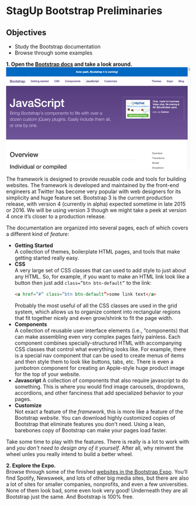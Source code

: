 # StagUp Bootstrap Preliminaries

## Objectives
* Study the Bootstrap documentation
* Browse through some examples

**1. Open the [Bootstrap docs](http://getbootstrap.com) and take a look around.**  
  ![](images/prelim1.png)

  The framework is designed to provide reusable code and tools for building websites. The framework is developed and maintained by the front-end engineers at Twitter has become very popular with web designers for its simplicity and huge feature set. Bootstrap 3 is the current production release, with version 4 (currently in alpha) expected sometime in late 2015 or 2016. We will be using version 3 though we might take a peek at version 4 once it’s closer to a production release.

  The documentation are organized into several pages, each of which covers a different kind of *feature*:
  * **Getting Started**  
    A collection of themes, boilerplate HTML pages, and tools that make getting started really easy.
  * **CSS**  
    A very large set of CSS classes that can used to add style to just about any HTML. So, for example, if you want to make an HTML link look like a button then just add `class=”btn btn-default”` to the link:
    ```html
    <a href=”#” class=”btn btn-default”>some link text</a>
    ```
    Probably the most useful of all the CSS classes are used in the grid system, which allows us to organize content into rectangular regions that fit together nicely and even grow/shrink to fit the page width.
  * **Components**  
    A collection of reusable user interface elements (i.e., “components) that can make assembling even very complex pages fairly painless. Each component combines specially-structured HTML with accompanying CSS classes that control what everything looks like. For example, there is a special nav component that can be used to create menus of items and then style them to look like buttons, tabs, etc. There is even a jumbotron component for creating an Apple-style huge product image for the top of your website.
  * **Javascript**
    A collection of components that also require javascript to do something. This is where you would find image carousels, dropdowns, accordions, and other fanciness that add specialized behavior to your pages.
  * **Customize**   
    Not exact a feature of the *framework*, this is more like a feature of the Bootstrap *website*. You can download highly customized copies of Bootstrap that eliminate features you don’t need. Using a lean, barebones copy of Bootstrap can make your pages load faster.

Take some time to play with the features. There is really is a lot to work with and *you don't need to design any of it yourself*. After all, why reinvent the wheel unles you really intend to build a better wheel.

**2. Explore the Expo.**  
Browse through some of the finished [websites in the  Bootstrap Expo](http://expo.getbootstrap.com). You’ll find Spotify, Newsweek, and lots of other big media sites, but there are also a lot of sites for smaller companies, nonprofits, and even a few universities. None of them look bad, some even look very good! Underneath they are all Bootstrap just the same. And Bootstrap is 100% free.     
